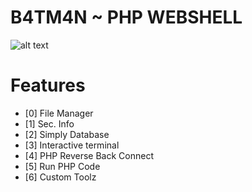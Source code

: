 # B4TM4N ~ PHP WEBSHELL

![alt text](https://raw.githubusercontent.com/k4mpr3t/b4tm4n/master/screenshot.png)

# Features

* [0] File Manager
* [1] Sec. Info
* [2] Simply Database
* [3] Interactive terminal
* [4] PHP Reverse Back Connect
* [5] Run PHP Code
* [6] Custom Toolz